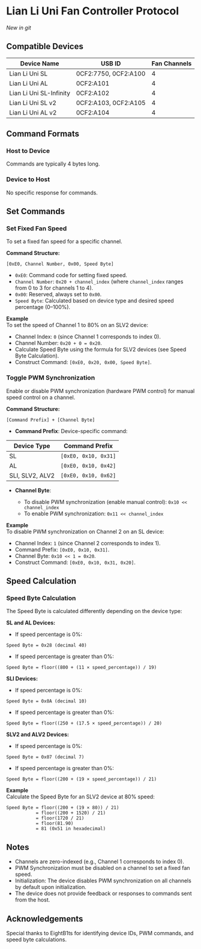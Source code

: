 
# Lian Li Uni Fan Controller Protocol

_New in git_<br>

## Compatible Devices

| Device Name             | USB ID                   | Fan Channels |
|-------------------------|--------------------------|--------------|
| Lian Li Uni SL          | 0CF2:7750, 0CF2:A100     | 4            |
| Lian Li Uni AL          | 0CF2:A101                | 4            |
| Lian Li Uni SL-Infinity | 0CF2:A102                | 4            |
| Lian Li Uni SL v2       | 0CF2:A103, 0CF2:A105     | 4            |
| Lian Li Uni AL v2       | 0CF2:A104                | 4            |

## Command Formats

### Host to Device
Commands are typically 4 bytes long.

### Device to Host
No specific response for commands.

## Set Commands

### Set Fixed Fan Speed
To set a fixed fan speed for a specific channel.

**Command Structure:**

```
[0xE0, Channel Number, 0x00, Speed Byte]
```

- `0xE0`: Command code for setting fixed speed.
- `Channel Number`: `0x20 + channel_index` (where `channel_index` ranges from 0 to 3 for channels 1 to 4).
- `0x00`: Reserved, always set to `0x00`.
- `Speed Byte`: Calculated based on device type and desired speed percentage (0–100%).

**Example**  
To set the speed of Channel 1 to 80% on an SLV2 device:

- Channel Index: `0` (since Channel 1 corresponds to index 0).
- Channel Number: `0x20 + 0 = 0x20`.
- Calculate Speed Byte using the formula for SLV2 devices (see Speed Byte Calculation).
- Construct Command: `[0xE0, 0x20, 0x00, Speed Byte]`.

### Toggle PWM Synchronization
Enable or disable PWM synchronization (hardware PWM control) for manual speed control on a channel.

**Command Structure:**

```
[Command Prefix] + [Channel Byte]
```

- **Command Prefix**: Device-specific command:

| Device Type     | Command Prefix       |
|-----------------|----------------------|
| SL              | `[0xE0, 0x10, 0x31]` |
| AL              | `[0xE0, 0x10, 0x42]` |
| SLI, SLV2, ALV2 | `[0xE0, 0x10, 0x62]` |

- **Channel Byte**:

  - To disable PWM synchronization (enable manual control): `0x10 << channel_index`
  - To enable PWM synchronization: `0x11 << channel_index`

**Example**  
To disable PWM synchronization on Channel 2 on an SL device:

- Channel Index: `1` (since Channel 2 corresponds to index 1).
- Command Prefix: `[0xE0, 0x10, 0x31]`.
- Channel Byte: `0x10 << 1 = 0x20`.
- Construct Command: `[0xE0, 0x10, 0x31, 0x20]`.

## Speed Calculation

### Speed Byte Calculation
The Speed Byte is calculated differently depending on the device type:

**SL and AL Devices:**

- If speed percentage is 0%:

```
Speed Byte = 0x28 (decimal 40)
```

- If speed percentage is greater than 0%:

```
Speed Byte = floor((800 + (11 × speed_percentage)) / 19)
```

**SLI Devices:**

- If speed percentage is 0%:

```
Speed Byte = 0x0A (decimal 10)
```

- If speed percentage is greater than 0%:

```
Speed Byte = floor((250 + (17.5 × speed_percentage)) / 20)
```

**SLV2 and ALV2 Devices:**

- If speed percentage is 0%:

```
Speed Byte = 0x07 (decimal 7)
```

- If speed percentage is greater than 0%:

```
Speed Byte = floor((200 + (19 × speed_percentage)) / 21)
```

**Example**  
Calculate the Speed Byte for an SLV2 device at 80% speed:

```
Speed Byte = floor((200 + (19 × 80)) / 21)
           = floor((200 + 1520) / 21)
           = floor(1720 / 21)
           = floor(81.90)
           = 81 (0x51 in hexadecimal)
```

## Notes

- Channels are zero-indexed (e.g., Channel 1 corresponds to index 0).
- PWM Synchronization must be disabled on a channel to set a fixed fan speed.
- Initialization: The device disables PWM synchronization on all channels by default upon initialization.
- The device does not provide feedback or responses to commands sent from the host.

## Acknowledgements
Special thanks to EightB1ts for identifying device IDs, PWM commands, and speed byte calculations.
